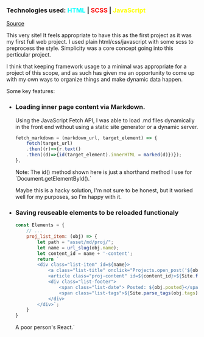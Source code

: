 ### Technologies used: <span style="color:cyan">HTML</span> | <span style="color:red">SCSS</span> | <span style="color:yellow">JavaScript</span>

[Source](https://github.com/bluephosphor/portfolio) 

This very site! It feels appropriate to have this as the first project as it was my first full web project. I used plain html/css/javascript with some scss to preprocess the style. Simplicity was a core concept going into this perticular project.

I think that keeping framework usage to a minimal was appropriate for a project of this scope, and as such has given me an opportunity to come up with my own ways to organize things and make dynamic data happen.

Some key features:

- ### Loading inner page content via Markdown.

    Using the JavaScript Fetch API, I was able to load .md files dynamically in the front end without using a static site generator or a dynamic server.

    ```javascript
    fetch_markdown = (markdown_url, target_element) => {
        fetch(target_url)
        .then((r)=>{r.text()
        .then((d)=>{id(target_element).innerHTML = marked(d)})});
    },
    ```
    <div class="img-footer">Note: The id() method shown here is just a shorthand method I use for `Document.getElementById().`</div>
    
    Maybe this is a hacky solution, I'm not sure to be honest, but it worked well for my purposes, so I'm happy with it.

- ### Saving reuseable elements to be reloaded functionaly
   
    ``` javascript
    const Elements = {
        // ...
        proj_list_item: (obj) => { 
            let path = "asset/md/proj/";
            let name = url_slug(obj.name);
            let content_id = name + '-content';
            return `
            <div class="list-item" id=${name}>
                <a class="list-title" onclick="Projects.open_post('${obj.name}')">${obj.name}</a>
                <article class="proj-content" id=${content_id}>${Site.fetch_markdown(path + obj.source, content_id)}</article>
                <div class="list-footer">
                    <span class="list-date"> Posted: ${obj.posted}</span>
                    <span class="list-tags">${Site.parse_tags(obj.tags)}</span>
                </div>
            </div>`;
        }
    }   
    ```
    <div class="img-footer">A poor person's React.`</div>